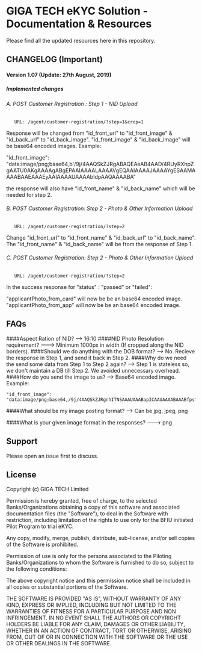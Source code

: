 # GIGA TECH eKYC Solution - Documentation & Resources

Please find all the updated resources here in this repository.

## CHANGELOG (Important)
#### Version 1.07 (Update: 27th August, 2019)

##### Implemented changes
###### A. POST Customer Registration : Step 1 - NID Upload
       URL: /agent/customer-registration/?step=1&crop=1

Response will be changed from "id_front_url" to "id_front_image" & "id_back_url" to "id_back_image".
"id_front_image" & "id_back_image" will be base64 encoded images. Example:

"id_front_image": "data:image/png;base64,b'/9j/4AAQSkZJRgABAQEAeAB4AAD/4RUyRXhpZgAATU0AKgAAAAgABgEPAAIAAAALAAAAVgEQAAIAAAAJAAAAYgESAAMAAAABAAEAAAEyAAIAAAAUAAAAbIdpAAQAAAABA"

the response will also have "id_front_name" & "id_back_name" which will be needed for step 2.


###### B. POST Customer Registration: Step 2 - Photo & Other Information Upload
       URL: /agent/customer-registration/?step=2

Change "id_front_url" to "id_front_name" & "id_back_url" to "id_back_name".
The "id_front_name" & "id_back_name" will be from the response of Step 1.

###### C. POST Customer Registration: Step 2 - Photo & Other Information Upload
       URL: /agent/customer-registration/?step=2

In the success response for "status" : "passed" or "failed":

"applicantPhoto_from_card" will now be be an base64 encoded image.
"applicantPhoto_from_app" will now be be an base64 encoded image.

## FAQs
####Aspect Ration of NID?
--> 16:10
####NID Photo Resolution requirement?
---> Minimum 1000px in width (If cropped along the NID borders).
####Should we do anything with the DOB format?
--> No. Recieve the response in Step 1, and send it back in Step 2.
####Why do we need the send some data from Step 1 to Step 2 again?
--> Step 1 is stateless so, we don't maintain a DB till Step 2. We avoided unnecessary overhead.
####How do you send the image to us?
--> Base64 encoded image. Example:
```
"id_front_image": "data:image/png;base64,/9j/4AAQSkZJRgnhITNSAAAUAAABapICAAUAAAABAAABfpsfsdfsscfss3DFFFGDF"
```
####What should be my image posting format?
--> Can be jpg, jpeg, png

####What is your given image format in the responses?
---> png

## Support
Please open an issue first to discuss.

## License
Copyright (c) GIGA TECH Limited

Permission is hereby granted, free of charge, to the selected Banks/Organizations obtaining a copy of this software and associated documentation files (the "Software"), to deal in the Software with restriction, including limitation of the rights to use only for the BFIU initiated Pilot Program to trial eKYC.


Any copy, modify, merge, publish, distribute, sub-license, and/or sell copies of the Software is prohibited.

Permission of use is only for the persons associated to the Piloting Banks/Organizations to whom the Software is furnished to do so, subject to the following conditions:

The above copyright notice and this permission notice shall be included in all copies or substantial portions of the Software.

THE SOFTWARE IS PROVIDED "AS IS", WITHOUT WARRANTY OF ANY KIND, EXPRESS OR IMPLIED, INCLUDING BUT NOT LIMITED TO THE WARRANTIES OF FITNESS FOR A PARTICULAR PURPOSE AND NON INFRINGEMENT. IN NO EVENT SHALL THE AUTHORS OR COPYRIGHT HOLDERS BE LIABLE FOR ANY CLAIM, DAMAGES OR OTHER LIABILITY, WHETHER IN AN ACTION OF CONTRACT, TORT OR OTHERWISE, ARISING FROM, OUT OF OR IN CONNECTION WITH THE SOFTWARE OR THE USE OR OTHER DEALINGS IN THE
SOFTWARE.

